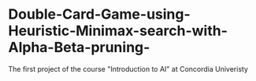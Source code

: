 # Double-Card-Game-using-Heuristic-Minimax-search-with-Alpha-Beta-pruning-
The first project of the course "Introduction to AI" at Concordia Univeristy
